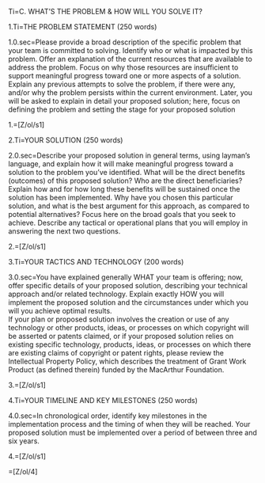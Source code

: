 Ti=C. WHAT’S THE PROBLEM & HOW WILL YOU SOLVE IT?

1.Ti=THE PROBLEM STATEMENT (250 words)

1.0.sec=Please provide a broad description of the specific problem that your team is committed to solving. Identify who or what is impacted by this problem. Offer an explanation of the current resources that are available to address the problem. Focus on why those resources are insufficient to support meaningful progress toward one or more aspects of a solution. Explain any previous attempts to solve the problem, if there were any, and/or why the problem persists within the current environment. Later, you will be asked to explain in detail your proposed solution; here, focus on defining the problem and setting the stage for your proposed solution

1.=[Z/ol/s1]

2.Ti=YOUR SOLUTION (250 words)

2.0.sec=Describe your proposed solution in general terms, using layman’s language, and explain how it will make meaningful progress toward a solution to the problem you’ve identified. What will be the direct benefits (outcomes) of this proposed solution? Who are the direct beneficiaries? Explain how and for how long these benefits will be sustained once the solution has been implemented. Why have you chosen this particular solution, and what is the best argument for this approach, as compared to potential alternatives? Focus here on the broad goals that you seek to achieve. Describe any tactical or operational plans that you will employ in answering the next two questions.

2.=[Z/ol/s1]

3.Ti=YOUR TACTICS AND TECHNOLOGY (200 words)

3.0.sec=You have explained generally WHAT your team is offering; now, offer specific details of your proposed solution, describing your technical approach and/or related technology. Explain exactly HOW you will implement the proposed solution and the circumstances under which you will you achieve optimal results.<br>If your plan or proposed solution involves the creation or use of any technology or other products, ideas, or processes on which copyright will be asserted or patents claimed, or if your proposed solution relies on existing specific technology, products, ideas, or processes on which there are existing claims of copyright or patent rights, please review the Intellectual Property Policy, which describes the treatment of Grant Work Product (as defined therein) funded by the MacArthur Foundation.

3.=[Z/ol/s1]


4.Ti=YOUR TIMELINE AND KEY MILESTONES (250 words)

4.0.sec=In chronological order, identify key milestones in the implementation process and the timing of when they will be reached. Your proposed solution must be implemented over a period of between three and six years.

4.=[Z/ol/s1]

=[Z/ol/4]

